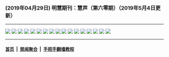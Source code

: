 ### (2019年04月29日) 明慧期刊：慧声（第六零期）（2019年5月4日更新）

---

<img src="http://qikan.minghui.org/mhqkpage/qikanimage/2019/04/29/hs_60_read-online1.png"/> 

<img src="http://qikan.minghui.org/mhqkpage/qikanimage/2019/04/29/hs_60_read-online2.png"/> 

<img src="http://qikan.minghui.org/mhqkpage/qikanimage/2019/04/29/hs_60_read-online3.png"/> 

<img src="http://qikan.minghui.org/mhqkpage/qikanimage/2019/04/29/hs_60_read-online4.png"/> 

<img src="http://qikan.minghui.org/mhqkpage/qikanimage/2019/04/29/hs_60_read-online5.png"/> 

<img src="http://qikan.minghui.org/mhqkpage/qikanimage/2019/04/29/hs_60_read-online6.png"/> 

<img src="http://qikan.minghui.org/mhqkpage/qikanimage/2019/04/29/hs_60_read-online7.png"/> 

<img src="http://qikan.minghui.org/mhqkpage/qikanimage/2019/04/29/hs_60_read-online8.png"/> 

<img src="http://qikan.minghui.org/mhqkpage/qikanimage/2019/04/29/hs_60_read-online9.png"/> 

<img src="http://qikan.minghui.org/mhqkpage/qikanimage/2019/04/29/hs_60_read-online10.png"/> 

<img src="http://qikan.minghui.org/mhqkpage/qikanimage/2019/04/29/hs_60_read-online11.png"/> 

<img src="http://qikan.minghui.org/mhqkpage/qikanimage/2019/04/29/hs_60_read-online12.png"/> 

<img src="http://qikan.minghui.org/mhqkpage/qikanimage/2019/04/29/hs_60_read-online13.png"/> 

<img src="http://qikan.minghui.org/mhqkpage/qikanimage/2019/04/29/hs_60_read-online14.png"/> 

<img src="http://qikan.minghui.org/mhqkpage/qikanimage/2019/04/29/hs_60_read-online15.png"/> 

<img src="http://qikan.minghui.org/mhqkpage/qikanimage/2019/04/29/hs_60_read-online16.png"/> 

<img src="http://qikan.minghui.org/mhqkpage/qikanimage/2019/04/29/hs_60_read-online17.png"/> 



---

#### [首页](../../../..) &nbsp;|&nbsp; [禁闻聚合](https://github.com/gfw-breaker/banned-news) &nbsp;|&nbsp; [手把手翻墙教程](https://github.com/gfw-breaker/guides) 